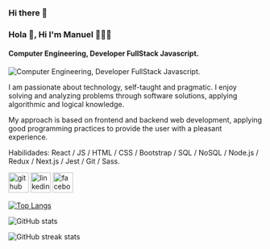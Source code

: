 ### Hi there 👋

### Hola 👋, Hi I'm Manuel 👨‍💻👋
#### Computer Engineering, Developer FullStack Javascript.
![Computer Engineering, Developer FullStack Javascript.](https://res.cloudinary.com/practicaldev/image/fetch/s--nC1yoqNf--/c_imagga_scale,f_auto,fl_progressive,h_420,q_auto,w_1000/https://dev-to-uploads.s3.amazonaws.com/i/2re7bewq15mpw0ghmmnd.png)

I am passionate about technology, self-taught and pragmatic. I enjoy solving and analyzing problems through software solutions, applying algorithmic and logical knowledge. 

My approach is based on frontend and backend web development, applying good programming practices to provide the user with a pleasant experience.

Habilidades: React / JS / HTML / CSS / Bootstrap / SQL / NoSQL / Node.js / Redux / Next.js / Jest / Git / Sass.



[<img src='https://cdn.jsdelivr.net/npm/simple-icons@3.0.1/icons/github.svg' alt='github' height='40'>](https://github.com/ManuelDevWeb)  [<img src='https://cdn.jsdelivr.net/npm/simple-icons@3.0.1/icons/linkedin.svg' alt='linkedin' height='40'>](https://www.linkedin.com/in/https://www.linkedin.com/in/manueldevweb//)  [<img src='https://cdn.jsdelivr.net/npm/simple-icons@3.0.1/icons/facebook.svg' alt='facebook' height='40'>](https://www.facebook.com/https://www.facebook.com/manuel.valencia.921025/)  

[![Top Langs](https://github-readme-stats.vercel.app/api/top-langs/?username=ManuelDevWeb)](https://github.com/anuraghazra/github-readme-stats)

![GitHub stats](https://github-readme-stats.vercel.app/api?username=ManuelDevWeb&show_icons=true)  

![GitHub streak stats](https://github-readme-streak-stats.herokuapp.com/?user=ManuelDevWeb)  



<!--
**ManuelDevWeb/ManuelDevWeb** is a ✨ _special_ ✨ repository because its `README.md` (this file) appears on your GitHub profile.

Here are some ideas to get you started:

- 🔭 I’m currently working on ...
- 🌱 I’m currently learning ...
- 👯 I’m looking to collaborate on ...
- 🤔 I’m looking for help with ...
- 💬 Ask me about ...
- 📫 How to reach me: ...
- 😄 Pronouns: ...
- ⚡ Fun fact: ...
-->
